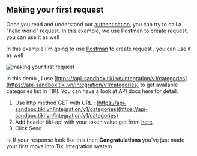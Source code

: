 ## Making your first request

Once you read and understand our [authentication](#authentication), you can try to call a "hello world" request.
In this example, we use Postman to create request, you can use it as well

In this example I'm going to use [Postman](https://documenter.getpostman.com/view/4164542/SWEDyZ6r?version=latest) to create request , you can use it as well 

![making your first request](https://salt.tikicdn.com/ts/docs/14/39/61/2d9de8c00ac14f1ae30986da50d6f597.png)

In this demo , I use [https://api-sandbox.tiki.vn/integration/v1/categories](https://api-sandbox.tiki.vn/integration/v1/categories) to get available categories list in TIKI. You can have a look at API docs here for detail.

1. Use http method GET with URL : [https://api-sandbox.tiki.vn/integration/v1/categories](https://api-sandbox.tiki.vn/integration/v1/categories) 
2. Add header tiki-api with your token value get from [here](#authentication).
3. Click Send

→ If your response look like this then **Congratulations** you've just made your first move into Tiki integration system
